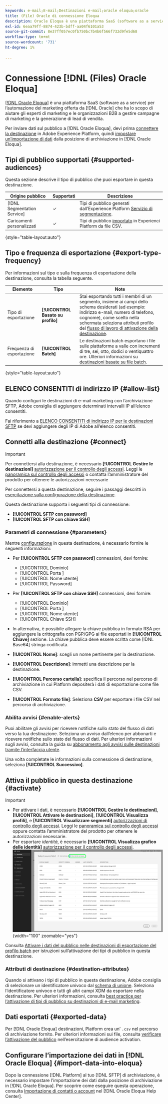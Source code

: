 ```yaml
---
keywords: e-mail;E-mail;Destinazioni e-mail;oracle eloqua;oracle
title: (File) Oracle di connessione Eloqua
description: Oracle Eloqua è una piattaforma SaaS (software as a service) per l’automazione del marketing offerta da Oracle che ha lo scopo di aiutare gli esperti di marketing B2B e le organizzazioni a gestire campagne di marketing e la generazione di lead di vendita.
exl-id: 6eaa79ff-8874-423b-bdff-aa04f6101a53
source-git-commit: 8e37ff057ec0fb750bc7b4b6f566f732d9fe5d68
workflow-type: tm+mt
source-wordcount: '731'
ht-degree: 1%

---
```


# Connessione [!DNL (Files) Oracle Eloqua]

[[!DNL Oracle Eloqua]](https://www.oracle.com/cx/marketing/automation/) è una piattaforma SaaS (software as a service) per l’automazione del marketing offerta da [!DNL Oracle] che ha lo scopo di aiutare gli esperti di marketing e le organizzazioni B2B a gestire campagne di marketing e la generazione di lead di vendita.

Per inviare dati sul pubblico a [!DNL Oracle Eloqua], devi prima [connettere la destinazione](#connect-destination) in Adobe Experience Platform, quindi [impostare un’importazione di dati](#import-data-into-eloqua) dalla posizione di archiviazione in [!DNL Oracle Eloqua].

## Tipi di pubblico supportati {#supported-audiences}

Questa sezione descrive il tipo di pubblico che puoi esportare in questa destinazione.

| Origine pubblico | Supportati | Descrizione |
---------|----------|----------|
| [!DNL Segmentation Service] | ✓ | Tipi di pubblico generati dall’Experience Platform [Servizio di segmentazione](../../../segmentation/home.md). |
| Caricamenti personalizzati | ✓ | Tipi di pubblico [importato](../../../segmentation/ui/overview.md#import-audience) in Experienci Platform da file CSV. |

{style="table-layout:auto"}

## Tipo e frequenza di esportazione {#export-type-frequency}

Per informazioni sul tipo e sulla frequenza di esportazione della destinazione, consulta la tabella seguente.

| Elemento | Tipo | Note |
---------|----------|---------|
| Tipo di esportazione | **[!UICONTROL Basato su profilo]** | Stai esportando tutti i membri di un segmento, insieme ai campi dello schema desiderati (ad esempio: indirizzo e-mail, numero di telefono, cognome), come scelto nella schermata seleziona attributi profilo del [flusso di lavoro di attivazione della destinazione](../../ui/activate-batch-profile-destinations.md#select-attributes). |
| Frequenza di esportazione | **[!UICONTROL Batch]** | Le destinazioni batch esportano i file sulle piattaforme a valle con incrementi di tre, sei, otto, dodici o ventiquattro ore. Ulteriori informazioni su [destinazioni basate su file batch](/help/destinations/destination-types.md#file-based). |

{style="table-layout:auto"}

## ELENCO CONSENTITI di indirizzo IP {#allow-list}

Quando configuri le destinazioni di e-mail marketing con l’archiviazione SFTP, Adobe consiglia di aggiungere determinati intervalli IP all’elenco consentiti.

Fai riferimento a [ELENCO CONSENTITI di indirizzo IP per le destinazioni SFTP](../cloud-storage/ip-address-allow-list.md) se devi aggiungere degli IP di Adobe all’elenco consentiti.

## Connetti alla destinazione {#connect}

>[!IMPORTANT]
> 
>Per connettersi alla destinazione, è necessario **[!UICONTROL Gestire le destinazioni]** [autorizzazione per il controllo degli accessi](/help/access-control/home.md#permissions). Leggi le [panoramica sul controllo degli accessi](/help/access-control/ui/overview.md) o contatta l’amministratore del prodotto per ottenere le autorizzazioni necessarie

Per connettersi a questa destinazione, seguire i passaggi descritti in [esercitazione sulla configurazione della destinazione](../../ui/connect-destination.md).

Questa destinazione supporta i seguenti tipi di connessione:

* **[!UICONTROL SFTP con password]**
* **[!UICONTROL SFTP con chiave SSH]**

### Parametri di connessione {#parameters}

Mentre [configurazione](../../ui/connect-destination.md) in questa destinazione, è necessario fornire le seguenti informazioni:

* Per **[!UICONTROL SFTP con password]** connessioni, devi fornire:
   * [!UICONTROL Dominio]
   * [!UICONTROL Porta ]
   * [!UICONTROL Nome utente]
   * [!UICONTROL Password]
* Per **[!UICONTROL SFTP con chiave SSH]** connessioni, devi fornire:
   * [!UICONTROL Dominio]
   * [!UICONTROL Porta ]
   * [!UICONTROL Nome utente]
   * [!UICONTROL Chiave SSH]

* In alternativa, è possibile allegare la chiave pubblica in formato RSA per aggiungere la crittografia con PGP/GPG ai file esportati in **[!UICONTROL Chiave]** sezione. La chiave pubblica deve essere scritta come [!DNL Base64] stringa codificata.
* **[!UICONTROL Nome]**: scegli un nome pertinente per la destinazione.
* **[!UICONTROL Descrizione]**: immetti una descrizione per la destinazione.
* **[!UICONTROL Percorso cartella]**: specifica il percorso nel percorso di archiviazione in cui Platform depositerà i dati di esportazione come file CSV.
* **[!UICONTROL Formato file]**: Seleziona **CSV** per esportare i file CSV nel percorso di archiviazione.

<!--

Commenting out Amazon S3 bucket part for now until support is clarified

- **[!UICONTROL Bucket name]**: Your Amazon S3 bucket, where Platform will deposit the data export. Your input must be between 3 and 63 characters long. Must begin and end with a letter or number. Must contain only lowercase letters, numbers, or hyphens ( - ). Must not be formatted as an IP address (for example, 192.100.1.1).

-->

### Abilita avvisi {#enable-alerts}

Puoi abilitare gli avvisi per ricevere notifiche sullo stato del flusso di dati verso la tua destinazione. Seleziona un avviso dall’elenco per abbonarti e ricevere notifiche sullo stato del flusso di dati. Per ulteriori informazioni sugli avvisi, consulta la guida su [abbonamento agli avvisi sulle destinazioni tramite l’interfaccia utente](../../ui/alerts.md).

Una volta completate le informazioni sulla connessione di destinazione, seleziona **[!UICONTROL Successivo]**.

## Attiva il pubblico in questa destinazione {#activate}

>[!IMPORTANT]
> 
>* Per attivare i dati, è necessario **[!UICONTROL Gestire le destinazioni]**, **[!UICONTROL Attivare le destinazioni]**, **[!UICONTROL Visualizza profili]**, e **[!UICONTROL Visualizzare segmenti]** [autorizzazioni di controllo degli accessi](/help/access-control/home.md#permissions). Leggi le [panoramica sul controllo degli accessi](/help/access-control/ui/overview.md) oppure contatta l’amministratore del prodotto per ottenere le autorizzazioni necessarie.
>* Per esportare *identità*, è necessario **[!UICONTROL Visualizza grafico delle identità]** [autorizzazione per il controllo degli accessi](/help/access-control/home.md#permissions). <br> ![Seleziona lo spazio dei nomi delle identità evidenziato nel flusso di lavoro per attivare i tipi di pubblico nelle destinazioni.](/help/destinations/assets/overview/export-identities-to-destination.png "Seleziona lo spazio dei nomi delle identità evidenziato nel flusso di lavoro per attivare i tipi di pubblico nelle destinazioni."){width="100" zoomable="yes"}

Consulta [Attivare i dati del pubblico nelle destinazioni di esportazione del profilo batch](../../ui/activate-batch-profile-destinations.md) per istruzioni sull’attivazione dei tipi di pubblico in questa destinazione.

### Attributi di destinazione {#destination-attributes}

Quando si attivano i tipi di pubblico in questa destinazione, Adobe consiglia di selezionare un identificatore univoco dal [schema di unione](../../../profile/home.md#profile-fragments-and-union-schemas). Seleziona l’identificatore univoco e tutti gli altri campi XDM da esportare nella destinazione. Per ulteriori informazioni, consulta [best practice per l’attivazione di tipi di pubblico su destinazioni di e-mail marketing](overview.md#best-practices).

## Dati esportati {#exported-data}

Per [!DNL Oracle Eloqua] destinazioni, Platform crea un’ `.csv` nel percorso di archiviazione fornito. Per ulteriori informazioni sui file, consulta [verificare l’attivazione del pubblico](../../ui/activate-batch-profile-destinations.md#verify) nell’esercitazione di audience activation.

## Configurare l’importazione dei dati in [!DNL Oracle Eloqua] {#import-data-into-eloqua}

Dopo la connessione [!DNL Platform] al tuo [!DNL SFTP] di archiviazione, è necessario impostare l&#39;importazione dei dati dalla posizione di archiviazione in [!DNL Oracle Eloqua]. Per scoprire come eseguire questa operazione, consulta [Importazione di contatti o account](https://docs.oracle.com/cloud/latest/marketingcs_gs/OMCAA/Help/DataImportExport/Tasks/ImportingContactsOrAccounts.htm) nel [!DNL Oracle Eloqua Help Center].
